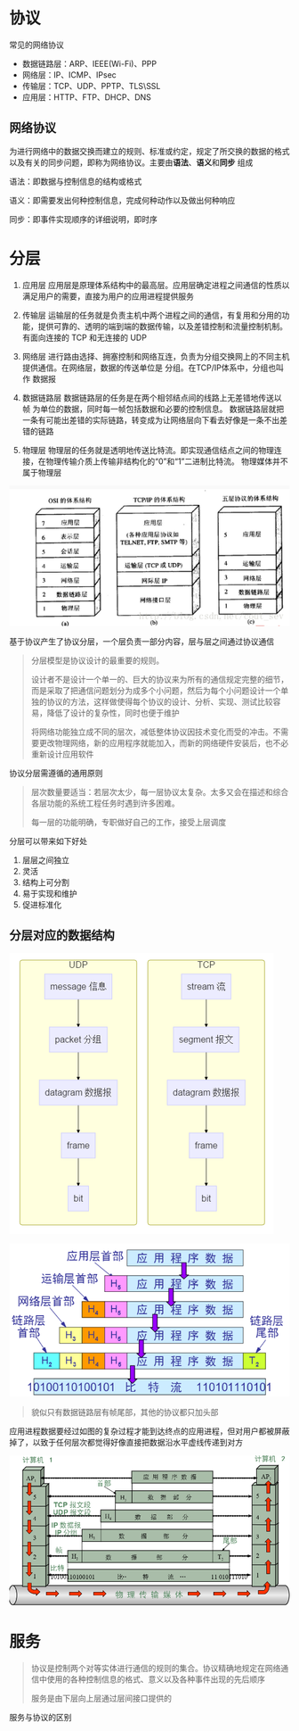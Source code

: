 # 协议
常见的网络协议
  - 数据链路层：ARP、IEEE(Wi-Fi)、PPP
  - 网络层：IP、ICMP、IPsec
  - 传输层：TCP、UDP、PPTP、TLS\SSL
  - 应用层：HTTP、FTP、DHCP、DNS

## 网络协议
为进行网络中的数据交换而建立的规则、标准或约定，规定了所交换的数据的格式以及有关的同步问题，即称为网络协议。主要由**语法**、**语义**和**同步** 组成

语法：即数据与控制信息的结构或格式

语义：即需要发出何种控制信息，完成何种动作以及做出何种响应

同步：即事件实现顺序的详细说明，即时序

# 分层
1. 应用层
应用层是原理体系结构中的最高层。应用层确定进程之间通信的性质以满足用户的需要，直接为用户的应用进程提供服务

2. 传输层
运输层的任务就是负责主机中两个进程之间的通信，有复用和分用的功能，提供可靠的、透明的端到端的数据传输，以及差错控制和流量控制机制。有面向连接的 TCP 和无连接的 UDP

3. 网络层
进行路由选择、拥塞控制和网络互连，负责为分组交换网上的不同主机提供通信。在网络层，数据的传送单位是 分组。在TCP/IP体系中，分组也叫作 数据报

4. 数据链路层
数据链路层的任务是在两个相邻结点间的线路上无差错地传送以 帧 为单位的数据，同时每一帧包括数据和必要的控制信息。
数据链路层就把一条有可能出差错的实际链路，转变成为让网络层向下看去好像是一条不出差错的链路

5. 物理层
物理层的任务就是透明地传送比特流。即实现通信结点之间的物理连接，在物理传输介质上传输非结构化的“0”和“1”二进制比特流。
物理媒体并不属于物理层



![](/.src/pic/分层.png)



基于协议产生了协议分层，一个层负责一部分内容，层与层之间通过协议通信
> 分层模型是协议设计的最重要的规则。
>
> 设计者不是设计一个单一的、巨大的协议来为所有的通信规定完整的细节，而是采取了把通信问题划分为成多个小问题，然后为每个小问题设计一个单独的协议的方法，这样做使得每个协议的设计、分析、实现、测试比较容易，降低了设计的复杂性，同时也便于维护
>
> 将网络功能独立成不同的层次，减低整体协议因技术变化而受的冲击。不需要更改物理网络，新的应用程序就能加入，而新的网络硬件安装后，也不必重新设计应用软件

协议分层需遵循的通用原则
> 层次数量要适当：若层次太少，每一层协议太复杂。太多又会在描述和综合各层功能的系统工程任务时遇到许多困难。
>
> 每一层的功能明确，专职做好自己的工作，接受上层调度

分层可以带来如下好处
1. 层层之间独立
2. 灵活
3. 结构上可分割
4. 易于实现和维护
5. 促进标准化


## 分层对应的数据结构
![](/assets/sp180113_004601.png)



![](/.src/pic/分层1.png)
> 貌似只有数据链路层有帧尾部，其他的协议都只加头部

应用进程数据要经过如图的复杂过程才能到达终点的应用进程，但对用户都被屏蔽掉了，以致于任何层次都觉得好像直接把数据沿水平虚线传递到对方

![](/.src/pic/分层2.png)

# 服务
> 协议是控制两个对等实体进行通信的规则的集合。协议精确地规定在网络通信中使用的各种控制信息的格式、意义以及各种事件出现的先后顺序
>
> 服务是由下层向上层通过层间接口提供的

服务与协议的区别